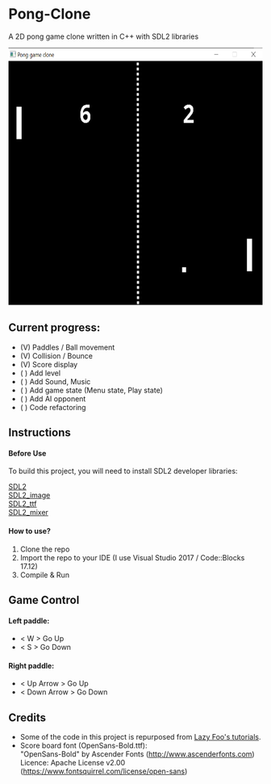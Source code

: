 # Pong-Clone
A 2D pong game clone written in C++ with SDL2 libraries

<img src="resources/demo.png" width="640px" height="510px"></img>

## Current progress:
 - (V) Paddles / Ball movement
 - (V) Collision / Bounce
 - (V) Score display
 - ( ) Add level
 - ( ) Add Sound, Music
 - ( ) Add game state (Menu state, Play state)
 - ( ) Add AI opponent
 - ( ) Code refactoring

## Instructions
#### Before Use
To build this project, you will need to install SDL2 developer libraries:

[SDL2](https://www.libsdl.org/download-2.0.php)<br/>
[SDL2_image](https://www.libsdl.org/projects/SDL_image/)<br/>
[SDL2_ttf](https://www.libsdl.org/projects/SDL_ttf/)<br/>
[SDL2_mixer](https://www.libsdl.org/projects/SDL_mixer/)<br/>

#### How to use?
1. Clone the repo
2. Import the repo to your IDE (I use Visual Studio 2017 / Code::Blocks 17.12)
3. Compile & Run

## Game Control
#### Left paddle: 
- < W > Go Up
- < S > Go Down
#### Right paddle:
- < Up Arrow > Go Up
- < Down Arrow > Go Down

## Credits
 - Some of the code in this project is repurposed from [Lazy Foo's tutorials](http://lazyfoo.net/tutorials/SDL/index.php).
 - Score board font (OpenSans-Bold.ttf): 
<br>"OpenSans-Bold" by Ascender Fonts (http://www.ascenderfonts.com) 
<br>Licence: Apache License v2.00 (https://www.fontsquirrel.com/license/open-sans)
